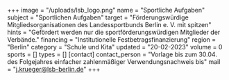 +++
image = "/uploads/lsb_logo.png"
name = "Sportliche Aufgaben"
subject = "Sportlichen Aufgaben"
target = "Förderungswürdige Mitgliedsorganisationen des Landessportbunds Berlin e. V. mit spitzen"
hints = "Gefördert werden nur die sportförderungswürdigen Mitglieder der Verbände."
financing = "Institutionelle Festbetragsfinanzierung"
region = "Berlin"
category = "Schule und Kita"
updated = "20-02-2023"
volume = 0
sports = []
types = []
[contact]
contact_person = "Vorlage bis zum 30.04. des Folgejahres einfacher zahlenmäßiger Verwendungsnachweis bis"
mail = "j.krueger@lsb-berlin.de"
+++